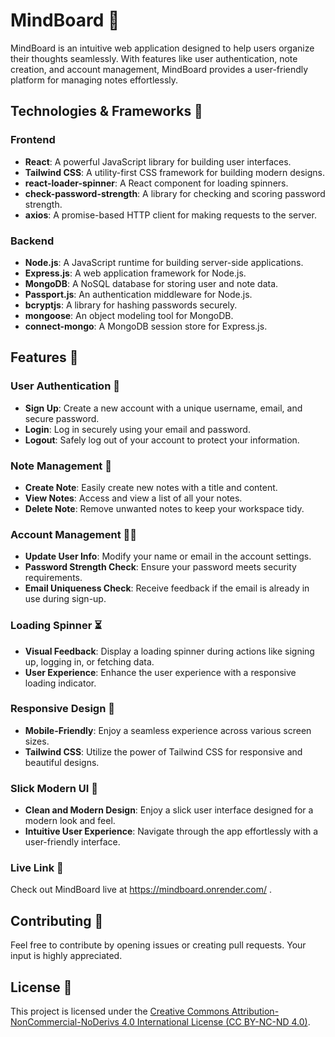 # MindBoard 🧠

MindBoard is an intuitive web application designed to help users organize their thoughts seamlessly. With features like user authentication, note creation, and account management, MindBoard provides a user-friendly platform for managing notes effortlessly.

## Technologies & Frameworks 🚀

### Frontend

- **React**: A powerful JavaScript library for building user interfaces.
- **Tailwind CSS**: A utility-first CSS framework for building modern designs.
- **react-loader-spinner**: A React component for loading spinners.
- **check-password-strength**: A library for checking and scoring password strength.
- **axios**: A promise-based HTTP client for making requests to the server.

### Backend

- **Node.js**: A JavaScript runtime for building server-side applications.
- **Express.js**: A web application framework for Node.js.
- **MongoDB**: A NoSQL database for storing user and note data.
- **Passport.js**: An authentication middleware for Node.js.
- **bcryptjs**: A library for hashing passwords securely.
- **mongoose**: An object modeling tool for MongoDB.
- **connect-mongo**: A MongoDB session store for Express.js.

## Features 🌟

### User Authentication 🚪

- **Sign Up**: Create a new account with a unique username, email, and secure password.
- **Login**: Log in securely using your email and password.
- **Logout**: Safely log out of your account to protect your information.

### Note Management 📝

- **Create Note**: Easily create new notes with a title and content.
- **View Notes**: Access and view a list of all your notes.
- **Delete Note**: Remove unwanted notes to keep your workspace tidy.

### Account Management 🧑‍💼

- **Update User Info**: Modify your name or email in the account settings.
- **Password Strength Check**: Ensure your password meets security requirements.
- **Email Uniqueness Check**: Receive feedback if the email is already in use during sign-up.

### Loading Spinner ⏳

- **Visual Feedback**: Display a loading spinner during actions like signing up, logging in, or fetching data.
- **User Experience**: Enhance the user experience with a responsive loading indicator.

### Responsive Design 📱

- **Mobile-Friendly**: Enjoy a seamless experience across various screen sizes.
- **Tailwind CSS**: Utilize the power of Tailwind CSS for responsive and beautiful designs.

### Slick Modern UI 🎨

- **Clean and Modern Design**: Enjoy a slick user interface designed for a modern look and feel.
- **Intuitive User Experience**: Navigate through the app effortlessly with a user-friendly interface.

### Live Link 🔗

Check out MindBoard live at https://mindboard.onrender.com/ .

## Contributing 🤝

Feel free to contribute by opening issues or creating pull requests. Your input is highly appreciated.

## License 📄

This project is licensed under the [Creative Commons Attribution-NonCommercial-NoDerivs 4.0 International License (CC BY-NC-ND 4.0)](LICENSE).
